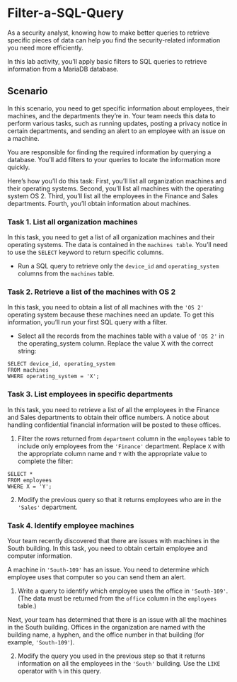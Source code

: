 # Filter-a-SQL-Query

As a security analyst, knowing how to make better queries to retrieve specific pieces of data can help you find the security-related information you need more efficiently.

In this lab activity, you’ll apply basic filters to SQL queries to retrieve information from a MariaDB database.

## Scenario
In this scenario, you need to get specific information about employees, their machines, and the departments they’re in. Your team needs this data to perform various tasks, such as running updates, posting a privacy notice in certain departments, and sending an alert to an employee with an issue on a machine.

You are responsible for finding the required information by querying a database. You’ll add filters to your queries to locate the information more quickly.

Here’s how you’ll do this task: First, you’ll list all organization machines and their operating systems. Second, you’ll list all machines with the operating system OS 2. Third, you’ll list all the employees in the Finance and Sales departments. Fourth, you’ll obtain information about machines.

### Task 1. List all organization machines
In this task, you need to get a list of all organization machines and their operating systems. The data is contained in the `machines table`. You’ll need to use the `SELECT` keyword to return specific columns.

- Run a SQL query to retrieve only the `device_id` and `operating_system` columns from the `machines` table.



### Task 2. Retrieve a list of the machines with OS 2
In this task, you need to obtain a list of all machines with the `'OS 2'` operating system because these machines need an update. To get this information, you’ll run your first SQL query with a filter.

- Select all the records from the machines table with a value of `'OS 2'` in the operating_system column. Replace the value X with the correct string:

```
SELECT device_id, operating_system
FROM machines 
WHERE operating_system = 'X';
```


### Task 3. List employees in specific departments
In this task, you need to retrieve a list of all the employees in the Finance and Sales departments to obtain their office numbers. A notice about handling confidential financial information will be posted to these offices.

1. Filter the rows returned from `department` column in the `employees` table to include only employees from the `'Finance'` department. Replace `X` with the appropriate column name and `Y` with the appropriate value to complete the filter:

```
SELECT * 
FROM employees 
WHERE X = 'Y';
```


2. Modify the previous query so that it returns employees who are in the `'Sales'` department.


### Task 4. Identify employee machines
Your team recently discovered that there are issues with machines in the South building. In this task, you need to obtain certain employee and computer information.

A machine in `'South-109'` has an issue. You need to determine which employee uses that computer so you can send them an alert.

1. Write a query to identify which employee uses the office in `'South-109'`. (The data must be returned from the `office` column in the `employees` table.)

Next, your team has determined that there is an issue with all the machines in the South building. Offices in the organization are named with the building name, a hyphen, and the office number in that building (for example, `'South-109'`).

2. Modify the query you used in the previous step so that it returns information on all the employees in the `'South'` building. Use the `LIKE` operator with `%` in this query.
